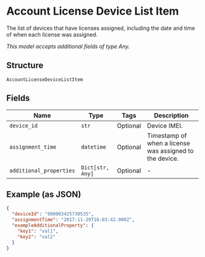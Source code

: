 
# Account License Device List Item

The list of devices that have licenses assigned, including the date and time of when each license was assigned.

*This model accepts additional fields of type Any.*

## Structure

`AccountLicenseDeviceListItem`

## Fields

| Name | Type | Tags | Description |
|  --- | --- | --- | --- |
| `device_id` | `str` | Optional | Device IMEI. |
| `assignment_time` | `datetime` | Optional | Timestamp of when a license was assigned to the device. |
| `additional_properties` | `Dict[str, Any]` | Optional | - |

## Example (as JSON)

```json
{
  "deviceId": "990003425730535",
  "assignmentTime": "2017-11-29T16:03:42.000Z",
  "exampleAdditionalProperty": {
    "key1": "val1",
    "key2": "val2"
  }
}
```


